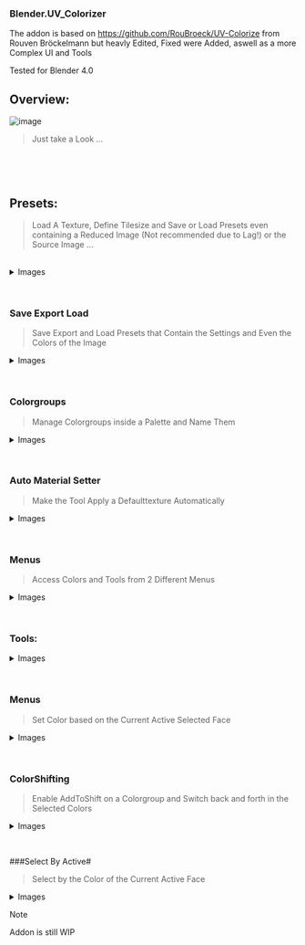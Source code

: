 ### Blender.UV_Colorizer

The addon is based on https://github.com/RouBroeck/UV-Colorize from Rouven Bröckelmann
but heavly Edited, Fixed were Added, aswell as a more Complex UI and Tools

Tested for Blender 4.0
 


## Overview:

![image](https://github.com/AnimefanPostUP/Blender.UV_Colorizer/assets/93488236/729d68a6-ff52-4a91-b8df-8ce2a354598e)
	
>Just take a Look
>...
<br />

 &emsp;
 
## Presets:
	
>Load A Texture, Define Tilesize and Save or Load Presets even containing a Reduced Image (Not recommended due to Lag!) or the Source Image
>...
<br />


<details>
<summary>Images</summary>
	
![image](https://github.com/AnimefanPostUP/Blender.UV_Colorizer/assets/93488236/548803a7-c249-4ffe-b841-05cb0f2ee2eb)
![image](https://github.com/AnimefanPostUP/Blender.UV_Colorizer/assets/93488236/a985df5a-34b4-41f2-90b7-a87bd2dc0ef2)	
![image](https://github.com/AnimefanPostUP/Blender.UV_Colorizer/assets/93488236/7768eeb0-bb4c-4cba-9523-64af4da95cbe)

</details>

 &emsp;

 ### Save Export Load
 >Save Export and Load Presets that Contain the Settings and Even the Colors of the Image
 <details>
<summary>Images</summary>
<br />

![image](https://github.com/AnimefanPostUP/Blender.UV_Colorizer/assets/93488236/fe69de02-96ee-4e7e-b4a2-d96de4d31203)
![image](https://github.com/AnimefanPostUP/Blender.UV_Colorizer/assets/93488236/18b0b903-5cd0-4165-b0dc-a8f072476e50)

<br />
</details>


 &emsp;


### Colorgroups
>Manage Colorgroups inside a Palette and Name Them
<details>
<summary>Images</summary>
<br />

>![image](https://github.com/AnimefanPostUP/Blender.UV_Colorizer/assets/93488236/653667b3-8c82-4286-9133-f36110b6a95a)
>![image](https://github.com/AnimefanPostUP/Blender.UV_Colorizer/assets/93488236/6bddae9c-4cc7-4eeb-9b3d-871af9422181)

><br />
</details>


 &emsp;

 
### Auto Material Setter
>Make the Tool Apply a Defaulttexture Automatically
<details>
<summary>Images</summary>
><br />

>![image](https://github.com/AnimefanPostUP/Blender.UV_Colorizer/assets/93488236/4313e67e-6f0f-4567-afe2-fa9baf104616)
><br />
</details>


 &emsp;


 ### Menus
 >Access Colors and Tools from 2 Different Menus
<details>
<summary>Images</summary>
><br />

>![image](https://github.com/AnimefanPostUP/Blender.UV_Colorizer/assets/93488236/a21e2460-5c12-4eef-adc3-fd6271e54f44)
>![image](https://github.com/AnimefanPostUP/Blender.UV_Colorizer/assets/93488236/bc0ec756-0967-479f-a26f-765f98ca4064)
>![image](https://github.com/AnimefanPostUP/Blender.UV_Colorizer/assets/93488236/513b89ed-6214-46f1-8a3f-c64f10cf664d)
><br />
<br />
</details>

 &emsp;


### Tools:
<details>
<summary>Images</summary>
>Rightclick on the Tools Buttons to Assign Shortcuts!
>Hover other Buttons to get Additional Information!
>
><br />

>![image](https://github.com/AnimefanPostUP/Blender.UV_Colorizer/assets/93488236/b32bb531-6c57-491a-9692-d6cc905a2275)
><br />	
</details>


 &emsp;


### Menus 
>Set Color based on the Current Active Selected Face
<details>
<summary>Images</summary>
><br />

>![image](https://github.com/AnimefanPostUP/Blender.UV_Colorizer/assets/93488236/17d0b748-312f-4b8f-bc67-f2481878c3db)
><br />
</details>


 &emsp;


### ColorShifting
>Enable AddToShift on a Colorgroup and Switch back and forth in the Selected Colors
<details>
<summary>Images</summary>
><br />

>![image](https://github.com/AnimefanPostUP/Blender.UV_Colorizer/assets/93488236/0c549ed3-1875-4b47-9ca9-b350e8b4f181)
><br />
</details>


 &emsp;


###Select By Active#
>Select by the Color of the Current Active Face
<details>
<summary>Images</summary>
><br />

>![image](https://github.com/AnimefanPostUP/Blender.UV_Colorizer/assets/93488236/2f2c24f6-f436-4e74-b033-5ee949e7dac3)
><br />
</details>


> [!NOTE]
> Addon is still WIP
	
